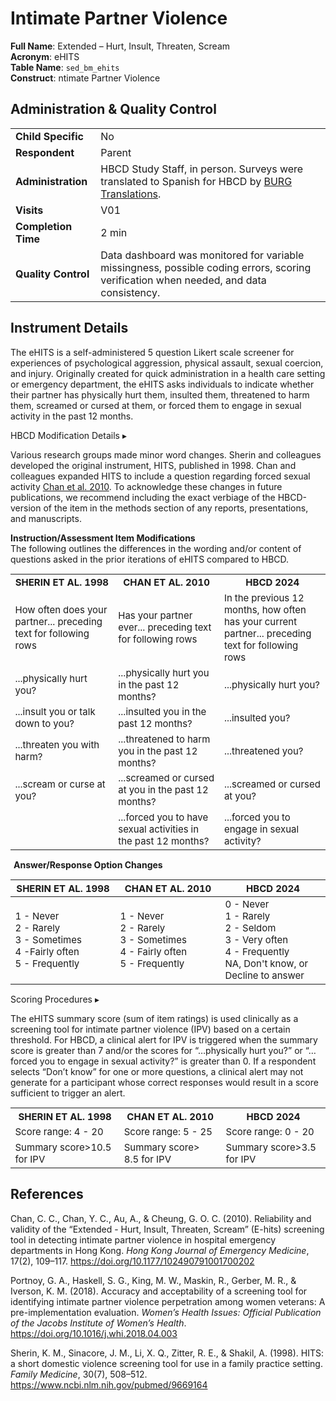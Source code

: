 # Intimate Partner Violence

**Full Name**: Extended – Hurt, Insult, Threaten, Scream     
**Acronym**: eHITS                  
**Table Name**: `sed_bm_ehits`       
**Construct**: ntimate Partner Violence

## Administration & Quality Control

<table class="table-no-vertical-lines" style="width: 100%; border-collapse: collapse; table-layout: fixed;">
<tbody>
<tr><td><b>Child Specific</b></td>
<td>No</td></tr>
<tr><td><b>Respondent</b></td>
<td>Parent</td></tr>
<tr><td><b>Administration</b></td>
<td style="word-wrap: break-word; white-space: normal;">HBCD Study Staff, in person. Surveys were translated to Spanish for HBCD by <a href="https://burgtranslations.com/our-services/">BURG Translations</a>.</td></tr>
<tr><td><b>Visits</b></td>
<td>V01</td></tr>
<tr><td><b>Completion Time</b></td>
<td>2 min</td></tr>
<tr><td><b>Quality Control</b></td>
<td style="word-wrap: break-word; white-space: normal;">Data dashboard was monitored for variable missingness, possible coding errors, scoring verification when needed, and data consistency.</td></tr>
</tbody>
</table>

## Instrument Details
The eHITS is a self-administered 5 question Likert scale screener for experiences of psychological aggression, physical assault, sexual coercion, and injury. Originally created for quick administration in a health care setting or emergency department, the eHITS asks individuals to indicate whether their partner has physically hurt them, insulted them, threatened to harm them, screamed or cursed at them, or forced them to engage in sexual activity in the past 12 months. 

<div id="hbcd-mod" class="table-banner" onclick="toggleCollapse(this)">
  <span class="text-with-link">
  <span class="text">HBCD Modification Details</span>
  <a class="anchor-link" href="#hbcd-mod" title="Copy link">
  <i class="fa-solid fa-link"></i>
  </a>
  </span>
  <span class="arrow">▸</span>
</div>
<div class="table-collapsible-content">
<p>Various research groups made minor word changes. Sherin and colleagues developed the original instrument, HITS, published in 1998. Chan and colleagues expanded HITS to include a question regarding forced sexual activity <a href="https://doi.org/10.1177/102490791001700202">Chan et al. 2010</a>. To acknowledge these changes in future publications, we recommend including the exact verbiage of the HBCD-version of the item in the methods section of any reports, presentations, and manuscripts.</p>

<p><b>Instruction/Assessment Item Modifications</b><br>
The following outlines the differences in the wording and/or content of questions asked in the prior iterations of eHITS compared to HBCD.</p>
<table style="width: 100%; border-collapse: collapse; table-layout: fixed; font-size: 15px">
  <tbody>
    <tr>
      <th><b>SHERIN ET AL. 1998</b></th>
      <th><b>CHAN ET AL. 2010</b></th>
      <th><b>HBCD 2024</b></th>
    </tr>
        <tr>
        <td style="word-wrap: break-word; white-space: normal;"><span class="tooltip">How often does your partner...
                <span class="tooltiptext">preceding text for following rows</span>
            </span>
        </td>
        <td style="word-wrap: break-word; white-space: normal;"><span class="tooltip">Has your partner ever...
                <span class="tooltiptext">preceding text for following rows</span>
            </span>
        </td>
        <td style="word-wrap: break-word; white-space: normal;"><span class="tooltip">In the previous 12 months, how often has your current partner...
                <span class="tooltiptext">preceding text for following rows</span>
            </span>
        </td>
    </tr>
    <tr>
      <td style="width: 400px; word-wrap: break-word; white-space: normal;">...physically hurt you?</td>
      <td style="width: 400px; word-wrap: break-word; white-space: normal;">...physically hurt you in the past 12 months?</td>
      <td style="width: 400px; word-wrap: break-word; white-space: normal;">...physically hurt you?</td>
    </tr>
    <tr>
      <td style="width: 400px; word-wrap: break-word; white-space: normal;">...insult you or talk down to you?</td>
      <td style="width: 400px; word-wrap: break-word; white-space: normal;">...insulted you in the past 12 months?</td>
      <td style="width: 400px; word-wrap: break-word; white-space: normal;">...insulted you?</td>
    </tr>
    <tr>
      <td style="width: 400px; word-wrap: break-word; white-space: normal;">...threaten you with harm?</td>
      <td style="width: 400px; word-wrap: break-word; white-space: normal;">...threatened to harm you in the past 12 months?</td>
      <td style="width: 400px; word-wrap: break-word; white-space: normal;">...threatened you?</td>
    </tr>
    <tr>
      <td style="width: 400px; word-wrap: break-word; white-space: normal;">...scream or curse at you?</td>
      <td style="width: 400px; word-wrap: break-word; white-space: normal;">...screamed or cursed at you in the past 12 months?</td>
      <td style="width: 400px; word-wrap: break-word; white-space: normal;">...screamed or cursed at you?</td>
    </tr>
    <tr>
      <td style="width: 400px; word-wrap: break-word; white-space: normal;"></td>
      <td style="width: 400px; word-wrap: break-word; white-space: normal;">...forced you to have sexual activities in the past 12 months?</td>
      <td style="width: 400px; word-wrap: break-word; white-space: normal;">...forced you to engage in sexual activity?</td>
    </tr>
  </tbody>
</table>

<p style="font-size: 1em; margin: 0 5px 5px;"><b>Answer/Response Option Changes</b></p>
<table style="width: 100%; border-collapse: collapse; table-layout: fixed; font-size: 15px">
<thead>
    <tr>
        <th style="width: 30%;"><b>SHERIN ET AL. 1998</b></th>
        <th style="width: 30%;"><b>CHAN ET AL. 2010</b></th>
        <th style="width: 30%;"><b>HBCD 2024</b></th>
    </tr>
</thead>
<tbody>
    <tr>
        <td>1 - Never<br /> 2 - Rarely<br /> 3 - Sometimes<br /> 4 -Fairly often<br /> 5 - Frequently</td>
        <td>1 - Never<br /> 2 - Rarely<br /> 3 - Sometimes<br /> 4 - Fairly often<br /> 5 - Frequently</td>
        <td>0 - Never<br /> 1 - Rarely<br /> 2 - Seldom<br /> 3 - Very often<br /> 4 - Frequently<br /> NA, Don't know, or Decline to answer </td>
    </tr>
</tbody>
</table>
</div>

<div id="scoring" class="table-banner" onclick="toggleCollapse(this)">
  <span class="text-with-link">
  <span class="text">Scoring Procedures</span>
  <a class="anchor-link" href="#scoring" title="Copy link">
  <i class="fa-solid fa-link"></i>
  </a>
  </span>
  <span class="arrow">▸</span>
</div>
<div class="table-collapsible-content">
<p>The eHITS summary score (sum of item ratings) is used clinically as a screening tool for intimate partner violence (IPV) based on a certain threshold. For HBCD, a clinical alert for IPV is triggered when the summary score is greater than 7 and/or the scores for “…physically hurt you?” or “…forced you to engage in sexual activity?” is greater than 0. If a respondent selects “Don’t know” for one or more questions, a clinical alert may not generate for a participant whose correct responses would result in a score sufficient to trigger an alert.</p>

<table style="width: 100%; border-collapse: collapse; table-layout: fixed; font-size: 15px">
<tbody>
    <tr>
        <th><b>SHERIN ET AL. 1998</b></th>
        <th><b>CHAN ET AL. 2010</b></th>
        <th><b>HBCD 2024</b></th>
    </tr>
    <tr>
        <td style="width: 400px; word-wrap: break-word; white-space: normal;">Score range: 4 - 20</td>
        <td style="width: 400px; word-wrap: break-word; white-space: normal;">Score range: 5 - 25</td>
        <td style="width: 400px; word-wrap: break-word; white-space: normal;">Score range: 0 - 20</td>
    </tr>
        <tr>
        <td style="width: 400px; word-wrap: break-word; white-space: normal;">Summary score>10.5 for IPV</td>
        <td style="width: 400px; word-wrap: break-word; white-space: normal;">Summary score> 8.5 for IPV</td>
        <td style="width: 400px; word-wrap: break-word; white-space: normal;">Summary score>3.5 for IPV</td>
    </tr>
</tbody>
</table>
</div>

## References
<div class="references">
  <p>Chan, C. C., Chan, Y. C., Au, A., &amp; Cheung, G. O. C. (2010). Reliability and validity of the “Extended - Hurt, Insult, Threaten, Scream” (E-hits) screening tool in detecting intimate partner violence in hospital emergency departments in Hong Kong. <em>Hong Kong Journal of Emergency Medicine</em>, 17(2), 109–117. <a href="https://doi.org/10.1177/102490791001700202">https://doi.org/10.1177/102490791001700202</a></p>
  <p>Portnoy, G. A., Haskell, S. G., King, M. W., Maskin, R., Gerber, M. R., &amp; Iverson, K. M. (2018). Accuracy and acceptability of a screening tool for identifying intimate partner violence perpetration among women veterans: A pre-implementation evaluation. <em>Women’s Health Issues: Official Publication of the Jacobs Institute of Women’s Health</em>. <a href="https://doi.org/10.1016/j.whi.2018.04.003">https://doi.org/10.1016/j.whi.2018.04.003</a></p>
  <p>Sherin, K. M., Sinacore, J. M., Li, X. Q., Zitter, R. E., &amp; Shakil, A. (1998). HITS: a short domestic violence screening tool for use in a family practice setting. <em>Family Medicine</em>, 30(7), 508–512. <a href="https://www.ncbi.nlm.nih.gov/pubmed/9669164">https://www.ncbi.nlm.nih.gov/pubmed/9669164</a></p>
</div>